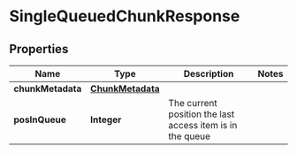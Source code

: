 

# SingleQueuedChunkResponse


## Properties

| Name | Type | Description | Notes |
|------------ | ------------- | ------------- | -------------|
|**chunkMetadata** | [**ChunkMetadata**](ChunkMetadata.md) |  |  |
|**posInQueue** | **Integer** | The current position the last access item is in the queue |  |



